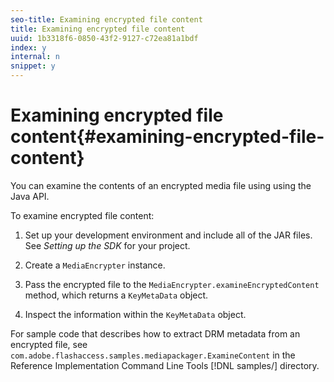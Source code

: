 ```yaml
---
seo-title: Examining encrypted file content
title: Examining encrypted file content
uuid: 1b3318f6-0850-43f2-9127-c72ea81a1bdf
index: y
internal: n
snippet: y
---
```


# Examining encrypted file content{#examining-encrypted-file-content}

You can examine the contents of an encrypted media file using using the Java API.

To examine encrypted file content:

1. Set up your development environment and include all of the JAR files. See *Setting up the SDK* for your project. 
1. Create a `MediaEncrypter` instance. 
1. Pass the encrypted file to the `MediaEncrypter.examineEncryptedContent` method, which returns a `KeyMetaData` object. 

1. Inspect the information within the `KeyMetaData` object.

For sample code that describes how to extract DRM metadata from an encrypted file, see `com.adobe.flashaccess.samples.mediapackager.ExamineContent` in the Reference Implementation Command Line Tools [!DNL samples/] directory. 
